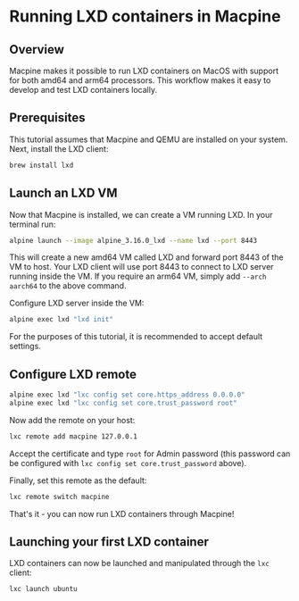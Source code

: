# Running LXD containers in Macpine

## Overview

Macpine makes it possible to run LXD containers on MacOS with support for both amd64 and arm64 processors. This workflow makes it easy to develop and test LXD containers locally.

## Prerequisites

This tutorial assumes that Macpine and QEMU are installed on your system. Next, install the LXD client:

```bash
brew install lxd
```

## Launch an LXD VM

Now that Macpine is installed, we can create a VM running LXD. In your terminal run:

```bash
alpine launch --image alpine_3.16.0_lxd --name lxd --port 8443
```

This will create a new amd64 VM called LXD and forward port 8443 of the VM to host. Your LXD client will use port 8443 to connect to LXD server running inside the VM. If you require an arm64 VM, simply add `--arch aarch64` to the above command.

Configure LXD server inside the VM:

```bash
alpine exec lxd "lxd init"
```

For the purposes of this tutorial, it is recommended to accept default settings.

## Configure LXD remote

```bash
alpine exec lxd "lxc config set core.https_address 0.0.0.0"
alpine exec lxd "lxc config set core.trust_password root"
```

Now add the remote on your host:

```bash
lxc remote add macpine 127.0.0.1
```

Accept the certificate and type `root` for Admin password (this password can be configured with `lxc config set core.trust_password` above).

Finally, set this remote as the default:

```bash
lxc remote switch macpine
```

That's it - you can now run LXD containers through Macpine!

## Launching your first LXD container

LXD containers can now be launched and manipulated through the `lxc` client:

```bash
lxc launch ubuntu
```